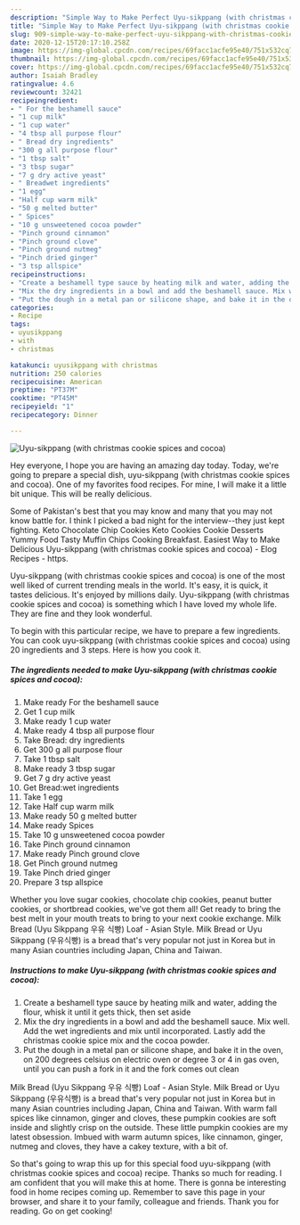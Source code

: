 ```yaml
---
description: "Simple Way to Make Perfect Uyu-sikppang (with christmas cookie spices and cocoa)"
title: "Simple Way to Make Perfect Uyu-sikppang (with christmas cookie spices and cocoa)"
slug: 909-simple-way-to-make-perfect-uyu-sikppang-with-christmas-cookie-spices-and-cocoa
date: 2020-12-15T20:17:10.258Z
image: https://img-global.cpcdn.com/recipes/69facc1acfe95e40/751x532cq70/uyu-sikppang-with-christmas-cookie-spices-and-cocoa-recipe-main-photo.jpg
thumbnail: https://img-global.cpcdn.com/recipes/69facc1acfe95e40/751x532cq70/uyu-sikppang-with-christmas-cookie-spices-and-cocoa-recipe-main-photo.jpg
cover: https://img-global.cpcdn.com/recipes/69facc1acfe95e40/751x532cq70/uyu-sikppang-with-christmas-cookie-spices-and-cocoa-recipe-main-photo.jpg
author: Isaiah Bradley
ratingvalue: 4.6
reviewcount: 32421
recipeingredient:
- " For the beshamell sauce"
- "1 cup milk"
- "1 cup water"
- "4 tbsp all purpose flour"
- " Bread dry ingredients"
- "300 g all purpose flour"
- "1 tbsp salt"
- "3 tbsp sugar"
- "7 g dry active yeast"
- " Breadwet ingredients"
- "1 egg"
- "Half cup warm milk"
- "50 g melted butter"
- " Spices"
- "10 g unsweetened cocoa powder"
- "Pinch ground cinnamon"
- "Pinch ground clove"
- "Pinch ground nutmeg"
- "Pinch dried ginger"
- "3 tsp allspice"
recipeinstructions:
- "Create a beshamell type sauce by heating milk and water, adding the flour, whisk it until it gets thick, then set aside"
- "Mix the dry ingredients in a bowl and add the beshamell sauce. Mix well. Add the wet ingredients and mix until incorporated. Lastly add the christmas cookie spice mix and the cocoa powder."
- "Put the dough in a metal pan or silicone shape, and bake it in the oven, on 200 degrees celsius on electric oven or degree 3 or 4 in gas oven, until you can push a fork in it and the fork comes out clean"
categories:
- Recipe
tags:
- uyusikppang
- with
- christmas

katakunci: uyusikppang with christmas 
nutrition: 250 calories
recipecuisine: American
preptime: "PT37M"
cooktime: "PT45M"
recipeyield: "1"
recipecategory: Dinner

---
```



![Uyu-sikppang (with christmas cookie spices and cocoa)](https://img-global.cpcdn.com/recipes/69facc1acfe95e40/751x532cq70/uyu-sikppang-with-christmas-cookie-spices-and-cocoa-recipe-main-photo.jpg)

Hey everyone, I hope you are having an amazing day today. Today, we're going to prepare a special dish, uyu-sikppang (with christmas cookie spices and cocoa). One of my favorites food recipes. For mine, I will make it a little bit unique. This will be really delicious.

Some of Pakistan&#39;s best that you may know and many that you may not know battle for. I think I picked a bad night for the interview--they just kept fighting. Keto Chocolate Chip Cookies Keto Cookies Cookie Desserts Yummy Food Tasty Muffin Chips Cooking Breakfast. Easiest Way to Make Delicious Uyu-sikppang (with christmas cookie spices and cocoa) - Elog Recipes - https.

Uyu-sikppang (with christmas cookie spices and cocoa) is one of the most well liked of current trending meals in the world. It's easy, it is quick, it tastes delicious. It's enjoyed by millions daily. Uyu-sikppang (with christmas cookie spices and cocoa) is something which I have loved my whole life. They are fine and they look wonderful.


To begin with this particular recipe, we have to prepare a few ingredients. You can cook uyu-sikppang (with christmas cookie spices and cocoa) using 20 ingredients and 3 steps. Here is how you cook it.

<!--inarticleads1-->

##### The ingredients needed to make Uyu-sikppang (with christmas cookie spices and cocoa):

1. Make ready  For the beshamell sauce
1. Get 1 cup milk
1. Make ready 1 cup water
1. Make ready 4 tbsp all purpose flour
1. Take  Bread: dry ingredients
1. Get 300 g all purpose flour
1. Take 1 tbsp salt
1. Make ready 3 tbsp sugar
1. Get 7 g dry active yeast
1. Get  Bread:wet ingredients
1. Take 1 egg
1. Take Half cup warm milk
1. Make ready 50 g melted butter
1. Make ready  Spices
1. Take 10 g unsweetened cocoa powder
1. Take Pinch ground cinnamon
1. Make ready Pinch ground clove
1. Get Pinch ground nutmeg
1. Take Pinch dried ginger
1. Prepare 3 tsp allspice


Whether you love sugar cookies, chocolate chip cookies, peanut butter cookies, or shortbread cookies, we&#39;ve got them all! Get ready to bring the best melt in your mouth treats to bring to your next cookie exchange. Milk Bread (Uyu Sikppang 우유 식빵) Loaf - Asian Style. Milk Bread or Uyu Sikppang (우유식빵) is a bread that&#39;s very popular not just in Korea but in many Asian countries including Japan, China and Taiwan. 

<!--inarticleads2-->

##### Instructions to make Uyu-sikppang (with christmas cookie spices and cocoa):

1. Create a beshamell type sauce by heating milk and water, adding the flour, whisk it until it gets thick, then set aside
1. Mix the dry ingredients in a bowl and add the beshamell sauce. Mix well. Add the wet ingredients and mix until incorporated. Lastly add the christmas cookie spice mix and the cocoa powder.
1. Put the dough in a metal pan or silicone shape, and bake it in the oven, on 200 degrees celsius on electric oven or degree 3 or 4 in gas oven, until you can push a fork in it and the fork comes out clean


Milk Bread (Uyu Sikppang 우유 식빵) Loaf - Asian Style. Milk Bread or Uyu Sikppang (우유식빵) is a bread that&#39;s very popular not just in Korea but in many Asian countries including Japan, China and Taiwan. With warm fall spices like cinnamon, ginger and cloves, these pumpkin cookies are soft inside and slightly crisp on the outside. These little pumpkin cookies are my latest obsession. Imbued with warm autumn spices, like cinnamon, ginger, nutmeg and cloves, they have a cakey texture, with a bit of. 

So that's going to wrap this up for this special food uyu-sikppang (with christmas cookie spices and cocoa) recipe. Thanks so much for reading. I am confident that you will make this at home. There is gonna be interesting food in home recipes coming up. Remember to save this page in your browser, and share it to your family, colleague and friends. Thank you for reading. Go on get cooking!
